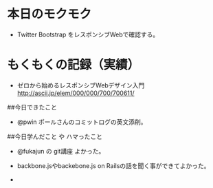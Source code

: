 # 本日のモクモク
* Twitter Bootstrap をレスポンシブWebで確認する。

# もくもくの記録（実績）
* ゼロから始めるレスポンシブWebデザイン入門
http://ascii.jp/elem/000/000/700/700611/


##今日できたこと
* @pwin ポールさんのコミットログの英文添削。

##今日学んだこと や ハマったこと
* @fukajun の git講座 よかった。
* backbone.jsやbackebone.js on Railsの話を聞く事ができてよかった。

*
